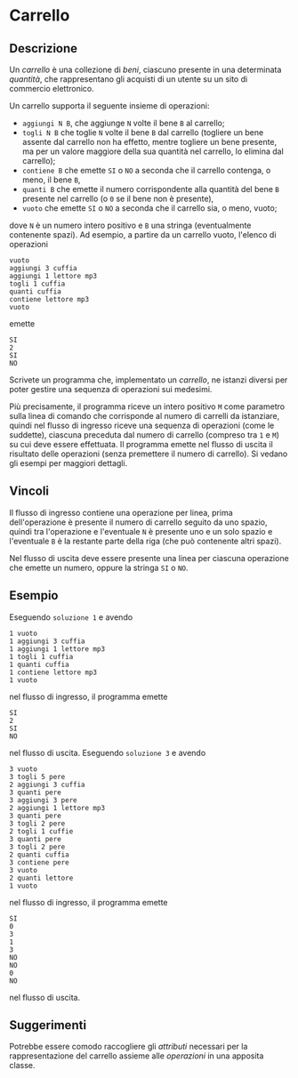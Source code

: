 Carrello
========

Descrizione
-----------

Un *carrello* è una collezione di *beni*, ciascuno presente in una determinata
*quantità*, che rappresentano gli acquisti di un utente su un sito di commercio
elettronico.

Un carrello supporta il seguente insieme di operazioni:

- `aggiungi N B`, che aggiunge `N` volte il bene `B` al carrello;
- `togli N B` che toglie `N` volte il bene `B` dal carrello (togliere un bene
  assente dal carrello non ha effetto, mentre togliere un bene presente, ma per
  un valore maggiore della sua quantità nel carrello, lo elimina dal carrello);
- `contiene B` che emette `SI` o `NO` a seconda che il carrello contenga, o meno,
  il bene `B`,
- `quanti B` che emette il numero corrispondente alla quantità del bene `B`
  presente nel carrello (o `0` se il bene non è presente),
- `vuoto` che emette `SI` o `NO` a seconda che il carrello sia, o meno, vuoto;

dove `N` è un numero intero positivo e `B` una stringa (eventualmente contenente
spazi). Ad esempio, a partire da un carrello vuoto, l'elenco di operazioni

    vuoto
    aggiungi 3 cuffia
    aggiungi 1 lettore mp3
    togli 1 cuffia
    quanti cuffia
    contiene lettore mp3
    vuoto

emette

    SI
    2
    SI
    NO

Scrivete un programma che, implementato un *carrello*, ne istanzi diversi per
poter gestire una sequenza di operazioni sui medesimi.

Più precisamente, il programma riceve un intero positivo `M` come parametro
sulla linea di comando che corrisponde al numero di carrelli da istanziare,
quindi nel flusso di ingresso riceve una sequenza di operazioni (come le
suddette), ciascuna preceduta dal numero di carrello (compreso tra `1` e `M`) su
cui deve essere effettuata. Il programma emette nel flusso di uscita il risultato
delle operazioni (senza premettere il numero di carrello). Si vedano gli esempi
per maggiori dettagli.


Vincoli
-------

Il flusso di ingresso contiene una operazione per linea, prima dell'operazione è
presente il numero di carrello seguito da uno spazio, quindi tra l'operazione e
l'eventuale `N` è presente uno e un solo spazio e l'eventuale `B` è la restante
parte della riga (che può contenente altri spazi).

Nel flusso di uscita deve essere presente una linea per ciascuna operazione che
emette un numero, oppure la stringa `SI` o `NO`.


Esempio
-------

Eseguendo `soluzione 1` e avendo

    1 vuoto
    1 aggiungi 3 cuffia
    1 aggiungi 1 lettore mp3
    1 togli 1 cuffia
    1 quanti cuffia
    1 contiene lettore mp3
    1 vuoto

nel flusso di ingresso, il programma emette

    SI
    2
    SI
    NO

nel flusso di uscita. Eseguendo `soluzione 3` e avendo

    3 vuoto
    3 togli 5 pere
    2 aggiungi 3 cuffia
    3 quanti pere
    3 aggiungi 3 pere
    2 aggiungi 1 lettore mp3
    3 quanti pere
    3 togli 2 pere
    2 togli 1 cuffie
    3 quanti pere
    3 togli 2 pere
    2 quanti cuffia
    3 contiene pere
    3 vuoto
    2 quanti lettore
    1 vuoto

nel flusso di ingresso, il programma emette

    SI
    0
    3
    1
    3
    NO
    NO
    0
    NO

nel flusso di uscita.

Suggerimenti
------------

Potrebbe essere comodo raccogliere gli *attributi* necessari per la
rappresentazione del carrello assieme alle *operazioni* in una apposita classe.
